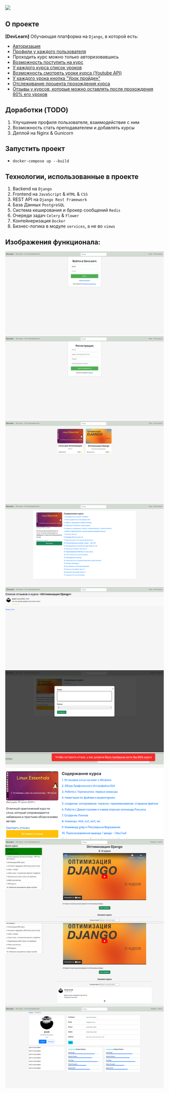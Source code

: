 [<img src="https://img.shields.io/badge/Telegram-%40Me-orange">](https://t.me/hhhscvx)

## О проекте
**[DevLearn]** Обучающая платформа на `Django`, в которой есть:
- [Авторизация](#img1)
- [Профили у каждого пользователя](#img10)
- Проходить курс можно только авторизовавшись
- [Возможность поступить на курс](#img4)
- [У каждого курса список уроков](#img4)
- [Возможность смотреть уроки курса (Youtube API)](#img8)
- [У каждого урока кнопка "Урок пройден"](#img8)
- [Отслеживание процента прохождения курса](#img7)
- [Отзывы у курсов, которые можно оставлять после прохождения 80% его уроков](#img6)

## Доработки (TODO)
1. Улучшение профиля пользователя, взаимодействие с ним
2. Возможность стать преподавателем и добавлять курсы
3. Деплой на Nginx & Gunicorn

## Запустить проект
- `docker-compose up --build`

## Технологии, использованные в проекте
1. Backend на `Django`
2. Frontend на `JavaScript` & `HTML` & `CSS`
3. REST API на `Django Rest Framework`
4. База Данных `PostgreSQL` 
5. Система кеширования и брокер сообщений `Redis`
6. Очереди задач `Celery` & `Flower`
7. Контейнеризация `Docker`
8. Бизнес-логика в модуле `services`, а не во `views`

## Изображения функционала:

![img1](.github/images/login.png)
![img2](.github/images/register.png)
![img3](.github/images/courses_list.png)
![img4](.github/images/course_detail.png)
![img5](.github/images/course_reviews.png)
![img6](.github/images/set_review.png)
![img7](.github/images/set_review_error.png)
![img8](.github/images/lesson_detail.png)
![img9](.github/images/lesson_comments.png)
![img10](.github/images/profile.png)
